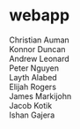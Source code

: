 # webapp
Christian Auman
<br>Konnor Duncan
<br>Andrew Leonard
<br>Peter Nguyen
<br>Layth Alabed
<br>Elijah Rogers
<br>James Markijohn
<br>Jacob Kotik
<br>Ishan Gajera